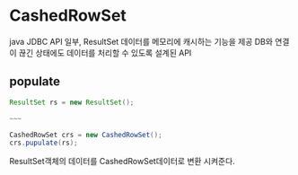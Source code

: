 # CashedRowSet
java JDBC API 일부, ResultSet 데이터를 메모리에 캐시하는 기능을 제공
DB와 연결이 끊긴 상태에도 데이터를 처리할 수 있도록 설계된 API

## populate
```java
ResultSet rs = new ResultSet();

~~~

CashedRowSet crs = new CashedRowSet(); 
crs.pupulate(rs);
```
ResultSet객체의 데이터를 CashedRowSet데이터로 변환 시켜준다.